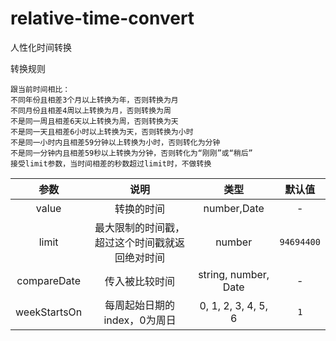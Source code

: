 
# relative-time-convert
人性化时间转换

转换规则
```text
跟当前时间相比：
不同年份且相差3个月以上转换为年，否则转换为月
不同月份且相差4周以上转换为月，否则转换为周
不是同一周且相差6天以上转换为周，否则转换为天
不是同一天且相差6小时以上转换为天，否则转换为小时
不是同一小时内且相差59分钟以上转换为小时，否则转化为分钟
不是同一分钟内且相差59秒以上转换为分钟，否则转化为“刚刚”或“稍后”
接受limit参数，当时间相差的秒数超过limit时，不做转换
```

|       参数       |                  说明                  |              类型             |   默认值   |
| :-------------: | :------------------------------------: | :--------------------------: | :--------: |
|       value     |                转换的时间                |          number,Date         |      -     |
|       limit     | 最大限制的时间戳，超过这个时间戳就返回绝对时间 |             number           | `94694400` |
|   compareDate   |               传入被比较时间              |    string, number, Date     |      -     |
|   weekStartsOn  |        每周起始日期的index，0为周日        |     0, 1, 2, 3, 4, 5, 6     |     `1`    |
